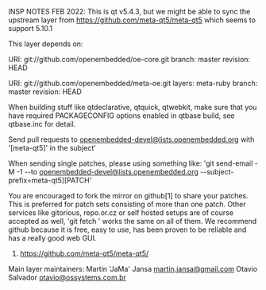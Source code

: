 INSP NOTES FEB 2022: 
This is qt v5.4.3, but we might be able to sync the upstream layer from https://github.com/meta-qt5/meta-qt5 which seems to support 5.10.1

This layer depends on:

URI: git://github.com/openembedded/oe-core.git
branch: master
revision: HEAD

URI: git://github.com/openembedded/meta-oe.git
layers: meta-ruby
branch: master
revision: HEAD

When building stuff like qtdeclarative, qtquick, qtwebkit, make sure that
you have required PACKAGECONFIG options enabled in qtbase build, see qtbase.inc
for detail.

Send pull requests to openembedded-devel@lists.openembedded.org with '[meta-qt5]' in the subject'

When sending single patches, please using something like:
'git send-email -M -1 --to openembedded-devel@lists.openembedded.org --subject-prefix=meta-qt5][PATCH'

You are encouraged to fork the mirror on github[1] to share your
patches. This is preferred for patch sets consisting of more than one
patch. Other services like gitorious, repo.or.cz or self hosted setups
are of course accepted as well, 'git fetch <remote>' works the same on
all of them. We recommend github because it is free, easy to use, has
been proven to be reliable and has a really good web GUI.

1. https://github.com/meta-qt5/meta-qt5/

Main layer maintainers:
  Martin 'JaMa' Jansa <martin.jansa@gmail.com>
  Otavio Salvador <otavio@ossystems.com.br>
